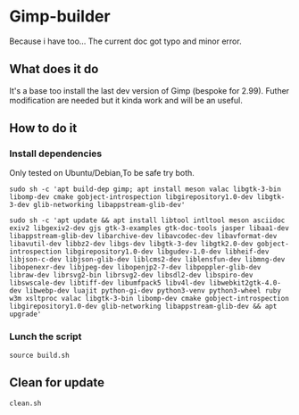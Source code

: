 # Gimp-builder

Because i have too...
The current doc got typo and minor error.

## What does it do

It's a base too install the last dev version of Gimp (bespoke for 2.99).
Futher modification are needed but it kinda work and will be an useful.

## How to do it

### Install dependencies

Only tested on Ubuntu/Debian,To be safe try both.

```shell
sudo sh -c 'apt build-dep gimp; apt install meson valac libgtk-3-bin libomp-dev cmake gobject-introspection libgirepository1.0-dev libgtk-3-dev glib-networking libappstream-glib-dev'
```

```shell
sudo sh -c 'apt update && apt install libtool intltool meson asciidoc exiv2 libgexiv2-dev gjs gtk-3-examples gtk-doc-tools jasper libaa1-dev libappstream-glib-dev libarchive-dev libavcodec-dev libavformat-dev libavutil-dev libbz2-dev libgs-dev libgtk-3-dev libgtk2.0-dev gobject-introspection libgirepository1.0-dev libgudev-1.0-dev libheif-dev libjson-c-dev libjson-glib-dev liblcms2-dev liblensfun-dev libmng-dev libopenexr-dev libjpeg-dev libopenjp2-7-dev libpoppler-glib-dev libraw-dev librsvg2-bin librsvg2-dev libsdl2-dev libspiro-dev libswscale-dev libtiff-dev libumfpack5 libv4l-dev libwebkit2gtk-4.0-dev libwebp-dev luajit python-gi-dev python3-venv python3-wheel ruby w3m xsltproc valac libgtk-3-bin libomp-dev cmake gobject-introspection libgirepository1.0-dev glib-networking libappstream-glib-dev && apt upgrade'
```

### Lunch the script

```shell
source build.sh
```

## Clean for update
```shell
clean.sh
```
